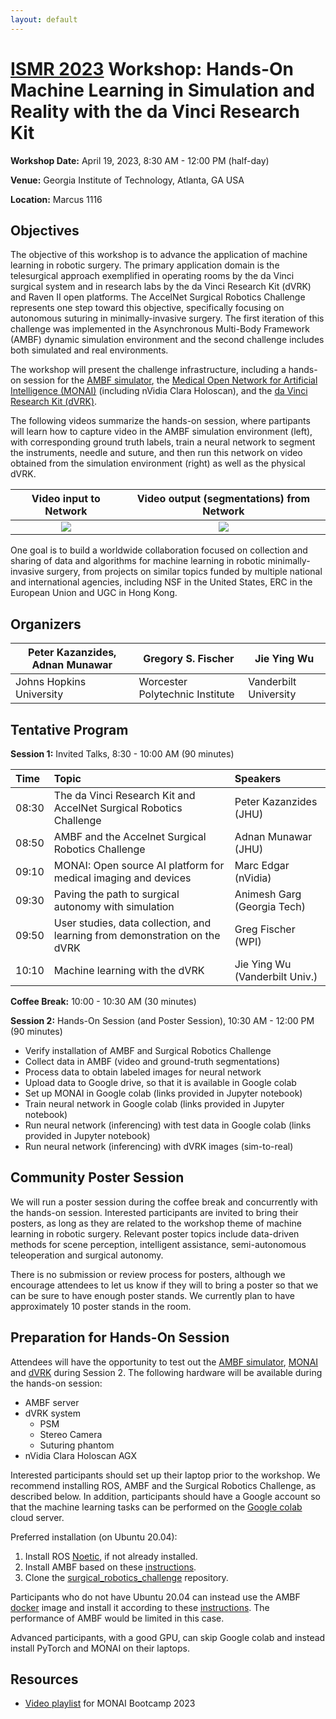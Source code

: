```yaml
---
layout: default
---
```


# [ISMR 2023](http://www.ismr.gatech.edu/) Workshop: Hands-On Machine Learning in Simulation and Reality with the da Vinci Research Kit

**Workshop Date:**  April 19, 2023, 8:30 AM - 12:00 PM (half-day)

**Venue:** Georgia Institute of Technology, Atlanta, GA USA

**Location:** Marcus 1116

## Objectives

The objective of this workshop is to advance the application of machine learning in robotic surgery. The primary application domain is the telesurgical approach exemplified in operating rooms by the da Vinci surgical system and in research labs by the da Vinci Research Kit (dVRK) and Raven II open platforms. The AccelNet Surgical Robotics Challenge represents one step toward this objective, specifically focusing on autonomous suturing in minimally-invasive surgery. The first iteration of this challenge was implemented in the Asynchronous Multi-Body Framework (AMBF) dynamic simulation environment and the second challenge includes both simulated and real environments.

The workshop will present the challenge infrastructure, including a hands-on session for the [AMBF simulator](https://github.com/WPI-AIM/ambf), the [Medical Open Network for Artificial Intelligence (MONAI)](https://monai.io/) (including nVidia Clara Holoscan), and the [da Vinci Research Kit (dVRK)](https://github.com/jhu-dvrk/sawIntuitiveResearchKit/wiki).

The following videos summarize the hands-on session, where partipants will learn how to capture video in the AMBF simulation environment (left), with corresponding ground truth labels, train a neural network to segment the instruments, needle and suture, and then run this network on video obtained from the simulation environment (right) as well as the physical dVRK.

| Video input to Network | Video output (segmentations) from Network |
|:----------------------:|:-----------------------------------------:|
| <img src='./images/InputVideo.gif' /> | <img src='./images/OutputVideo.gif' /> |

One goal is to build a worldwide collaboration focused on collection and sharing of data and algorithms for machine learning in robotic minimally-invasive surgery, from projects on similar topics funded by multiple national and international agencies, including NSF in the United States, ERC in the European Union and UGC in Hong Kong.

## Organizers

| Peter Kazanzides, Adnan Munawar    | Gregory S. Fischer              | Jie Ying Wu           |
|------------------------------------|---------------------------------|-----------------------|
| Johns Hopkins University           | Worcester Polytechnic Institute | Vanderbilt University |

## Tentative Program

**Session 1:**  Invited Talks, 8:30 - 10:00 AM (90 minutes)

| Time  | Topic        | Speakers |
|:------|:-------------|:---------|
| 08:30 | The da Vinci Research Kit and AccelNet Surgical Robotics Challenge | Peter Kazanzides (JHU) |
| 08:50 | AMBF and the Accelnet Surgical Robotics Challenge | Adnan Munawar (JHU) |
| 09:10 | MONAI:  Open source AI platform for medical imaging and devices | Marc Edgar (nVidia) |
| 09:30 | Paving the path to surgical autonomy with simulation | Animesh Garg (Georgia Tech) |
| 09:50 | User studies, data collection, and learning from demonstration on the dVRK | Greg Fischer (WPI) |
| 10:10 | Machine learning with the dVRK | Jie Ying Wu (Vanderbilt Univ.) |

**Coffee Break:**  10:00 - 10:30 AM (30 minutes)

**Session 2:**  Hands-On Session (and Poster Session), 10:30 AM - 12:00 PM (90 minutes)
  * Verify installation of AMBF and Surgical Robotics Challenge
  * Collect data in AMBF (video and ground-truth segmentations)
  * Process data to obtain labeled images for neural network
  * Upload data to Google drive, so that it is available in Google colab
  * Set up MONAI in Google colab (links provided in Jupyter notebook)
  * Train neural network in Google colab (links provided in Jupyter notebook)
  * Run neural network (inferencing) with test data in Google colab (links provided in Jupyter notebook)
  * Run neural network (inferencing) with dVRK images (sim-to-real)

## Community Poster Session

We will run a poster session during the coffee break and concurrently with the hands-on session.
Interested participants are invited to bring
their posters, as long as they are related to the workshop theme of machine learning in robotic surgery.
Relevant poster topics include data-driven methods for scene perception, intelligent assistance, semi-autonomous
teleoperation and surgical autonomy.

There is no submission or review process for posters, although we encourage attendees to let us know if they will
to bring a poster so that we can be sure to have enough poster stands. We currently plan to have approximately
10 poster stands in the room.

## Preparation for Hands-On Session

Attendees will have the opportunity to test out the [AMBF simulator](https://github.com/WPI-AIM/ambf),
[MONAI](https://monai.io/) and [dVRK](https://github.com/jhu-dvrk/sawIntuitiveResearchKit/wiki) during Session 2.
The following hardware will be available during the hands-on session:

  * AMBF server
  * dVRK system
    * PSM
    * Stereo Camera
    * Suturing phantom
  * nVidia Clara Holoscan AGX

Interested participants should set up their laptop prior to the workshop.
We recommend installing ROS, AMBF and the Surgical Robotics Challenge, as described below.
In addition, participants should have a Google account so that the machine learning tasks
can be performed on the [Google colab](https://colab.research.google.com/) cloud server.

Preferred installation (on Ubuntu 20.04):

  1. Install ROS [Noetic](http://wiki.ros.org/ROS/Installation), if not already installed.
  2. Install AMBF based on these [instructions](https://github.com/WPI-AIM/ambf/blob/ambf-2.0/README.md).
  3. Clone the [surgical_robotics_challenge](https://github.com/collaborative-robotics/surgical_robotics_challenge) repository.

Participants who do not have Ubuntu 20.04 can instead use the AMBF [docker](https://github.com/collaborative-robotics/docker-ambf) image and install it according to these [instructions](https://github.com/collaborative-robotics/docker-ambf). The performance of AMBF would be limited in this case.

Advanced participants, with a good GPU, can skip Google colab and instead install PyTorch
and MONAI on their laptops.

## Resources

  * [Video playlist](https://www.youtube.com/playlist?list=PLtoSVSQ2XzyAJAGzaHF0nUIkav0BnxhrJ) for MONAI Bootcamp 2023
